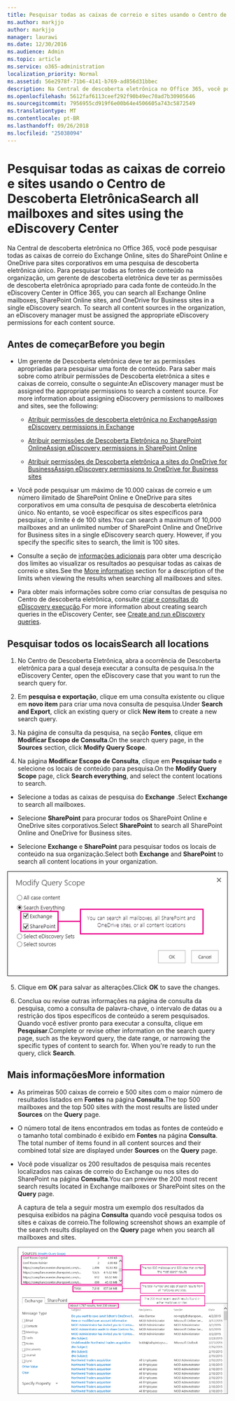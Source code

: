 ```yaml
---
title: Pesquisar todas as caixas de correio e sites usando o Centro de Descoberta Eletrônica
ms.author: markjjo
author: markjjo
manager: laurawi
ms.date: 12/30/2016
ms.audience: Admin
ms.topic: article
ms.service: o365-administration
localization_priority: Normal
ms.assetid: 56e2978f-71b6-4141-b769-ad856d31bbec
description: Na Central de descoberta eletrônica no Office 365, você pode pesquisar todas as caixas de correio do Exchange Online, sites do SharePoint Online e OneDrive para sites corporativos em uma pesquisa de descoberta eletrônica único. Para pesquisar todas as fontes de conteúdo na organização, um gerente de descoberta eletrônica deve ter as permissões de descoberta eletrônica apropriado para cada fonte de conteúdo.
ms.openlocfilehash: 5612faf6113ceef292f90b49ec70ad7b30905646
ms.sourcegitcommit: 7956955cd919f6e00b64e4506605a743c5872549
ms.translationtype: MT
ms.contentlocale: pt-BR
ms.lasthandoff: 09/26/2018
ms.locfileid: "25038094"
---
```

# <a name="search-all-mailboxes-and-sites-using-the-ediscovery-center"></a><span data-ttu-id="cf15f-104">Pesquisar todas as caixas de correio e sites usando o Centro de Descoberta Eletrônica</span><span class="sxs-lookup"><span data-stu-id="cf15f-104">Search all mailboxes and sites using the eDiscovery Center</span></span>

<span data-ttu-id="cf15f-p102">Na Central de descoberta eletrônica no Office 365, você pode pesquisar todas as caixas de correio do Exchange Online, sites do SharePoint Online e OneDrive para sites corporativos em uma pesquisa de descoberta eletrônica único. Para pesquisar todas as fontes de conteúdo na organização, um gerente de descoberta eletrônica deve ter as permissões de descoberta eletrônica apropriado para cada fonte de conteúdo.</span><span class="sxs-lookup"><span data-stu-id="cf15f-p102">In the eDiscovery Center in Office 365, you can search all Exchange Online mailboxes, SharePoint Online sites, and OneDrive for Business sites in a single eDiscovery search. To search all content sources in the organization, an eDiscovery manager must be assigned the appropriate eDiscovery permissions for each content source.</span></span> 
  
## <a name="before-you-begin"></a><span data-ttu-id="cf15f-107">Antes de começar</span><span class="sxs-lookup"><span data-stu-id="cf15f-107">Before you begin</span></span>

- <span data-ttu-id="cf15f-p103">Um gerente de Descoberta eletrônica deve ter as permissões apropriadas para pesquisar uma fonte de conteúdo. Para saber mais sobre como atribuir permissões de Descoberta eletrônica a sites e caixas de correio, consulte o seguinte:</span><span class="sxs-lookup"><span data-stu-id="cf15f-p103">An eDiscovery manager must be assigned the appropriate permissions to search a content source. For more information about assigning eDiscovery permissions to mailboxes and sites, see the following:</span></span> 
    
  - [<span data-ttu-id="cf15f-110">Atribuir permissões de descoberta eletrônica no Exchange</span><span class="sxs-lookup"><span data-stu-id="cf15f-110">Assign eDiscovery permissions in Exchange</span></span>](https://go.microsoft.com/fwlink/p/?LinkId=526886)
    
  - [<span data-ttu-id="cf15f-111">Atribuir permissões de Descoberta Eletrônica no SharePoint Online</span><span class="sxs-lookup"><span data-stu-id="cf15f-111">Assign eDiscovery permissions in SharePoint Online</span></span>](https://go.microsoft.com/fwlink/p/?LinkId=526885)
    
  - [<span data-ttu-id="cf15f-112">Atribuir permissões de Descoberta eletrônica a sites do OneDrive for Business</span><span class="sxs-lookup"><span data-stu-id="cf15f-112">Assign eDiscovery permissions to OneDrive for Business sites</span></span>](assign-permissions-to-onedrive-for-business-sites.md)
    
- <span data-ttu-id="cf15f-p104">Você pode pesquisar um máximo de 10.000 caixas de correio e um número ilimitado de SharePoint Online e OneDrive para sites corporativos em uma consulta de pesquisa de descoberta eletrônica único. No entanto, se você especificar os sites específicos para pesquisar, o limite é de 100 sites.</span><span class="sxs-lookup"><span data-stu-id="cf15f-p104">You can search a maximum of 10,000 mailboxes and an unlimited number of SharePoint Online and OneDrive for Business sites in a single eDiscovery search query. However, if you specify the specific sites to search, the limit is 100 sites.</span></span>
    
- <span data-ttu-id="cf15f-115">Consulte a seção de [informações adicionais](search-all-mailboxes-and-sites-with-ediscovery.md#moreinfo) para obter uma descrição dos limites ao visualizar os resultados ao pesquisar todas as caixas de correio e sites.</span><span class="sxs-lookup"><span data-stu-id="cf15f-115">See the [More information](search-all-mailboxes-and-sites-with-ediscovery.md#moreinfo) section for a description of the limits when viewing the results when searching all mailboxes and sites.</span></span> 
    
- <span data-ttu-id="cf15f-116">Para obter mais informações sobre como criar consultas de pesquisa no Centro de descoberta eletrônica, consulte [criar e consultas do eDiscovery execução](https://go.microsoft.com/fwlink/p/?LinkID=404032).</span><span class="sxs-lookup"><span data-stu-id="cf15f-116">For more information about creating search queries in the eDiscovery Center, see [Create and run eDiscovery queries](https://go.microsoft.com/fwlink/p/?LinkID=404032).</span></span>
    
## <a name="search-all-locations"></a><span data-ttu-id="cf15f-117">Pesquisar todos os locais</span><span class="sxs-lookup"><span data-stu-id="cf15f-117">Search all locations</span></span>

1. <span data-ttu-id="cf15f-118">No Centro de Descoberta Eletrônica, abra a ocorrência de Descoberta eletrônica para a qual deseja executar a consulta de pesquisa.</span><span class="sxs-lookup"><span data-stu-id="cf15f-118">In the eDiscovery Center, open the eDiscovery case that you want to run the search query for.</span></span>
    
2. <span data-ttu-id="cf15f-119">Em **pesquisa e exportação**, clique em uma consulta existente ou clique em **novo item** para criar uma nova consulta de pesquisa.</span><span class="sxs-lookup"><span data-stu-id="cf15f-119">Under **Search and Export**, click an existing query or click **New item** to create a new search query.</span></span> 
    
3. <span data-ttu-id="cf15f-120">Na página de consulta da pesquisa, na seção **Fontes**, clique em **Modificar Escopo de Consulta**.</span><span class="sxs-lookup"><span data-stu-id="cf15f-120">On the search query page, in the **Sources** section, click **Modify Query Scope**.</span></span>
    
4. <span data-ttu-id="cf15f-121">Na página **Modificar Escopo de Consulta**, clique em **Pesquisar tudo** e selecione os locais de conteúdo para pesquisa.</span><span class="sxs-lookup"><span data-stu-id="cf15f-121">On the **Modify Query Scope** page, click **Search everything**, and select the content locations to search.</span></span>
    
  - <span data-ttu-id="cf15f-122">Selecione a todas as caixas de pesquisa do **Exchange** .</span><span class="sxs-lookup"><span data-stu-id="cf15f-122">Select **Exchange** to search all mailboxes.</span></span> 
    
  - <span data-ttu-id="cf15f-123">Selecione **SharePoint** para procurar todos os SharePoint Online e OneDrive sites corporativos.</span><span class="sxs-lookup"><span data-stu-id="cf15f-123">Select **SharePoint** to search all SharePoint Online and OneDrive for Business sites.</span></span> 
    
  - <span data-ttu-id="cf15f-124">Selecione **Exchange** e **SharePoint** para pesquisar todos os locais de conteúdo na sua organização.</span><span class="sxs-lookup"><span data-stu-id="cf15f-124">Select both **Exchange** and **SharePoint** to search all content locations in your organization.</span></span> 
    
![Pesquisar todas as caixas de correio e sites](media/e1f919ab-5596-43bb-a3c9-626cd41067b3.gif)
  
5. <span data-ttu-id="cf15f-126">Clique em **OK** para salvar as alterações.</span><span class="sxs-lookup"><span data-stu-id="cf15f-126">Click **OK** to save the changes.</span></span> 
    
6. <span data-ttu-id="cf15f-p105">Conclua ou revise outras informações na página de consulta da pesquisa, como a consulta de palavra-chave, o intervalo de datas ou a restrição dos tipos específicos de conteúdo a serem pesquisados. Quando você estiver pronto para executar a consulta, clique em **Pesquisar**.</span><span class="sxs-lookup"><span data-stu-id="cf15f-p105">Complete or revise other information on the search query page, such as the keyword query, the date range, or narrowing the specific types of content to search for. When you're ready to run the query, click **Search**.</span></span> 
    
## <a name="more-information"></a><span data-ttu-id="cf15f-129">Mais informações</span><span class="sxs-lookup"><span data-stu-id="cf15f-129">More information</span></span>
<span data-ttu-id="cf15f-130"><a name="moreinfo"> </a></span><span class="sxs-lookup"><span data-stu-id="cf15f-130"></span></span>

- <span data-ttu-id="cf15f-131">As primeiras 500 caixas de correio e 500 sites com o maior número de resultados listados em **Fontes** na página **Consulta**.</span><span class="sxs-lookup"><span data-stu-id="cf15f-131">The top 500 mailboxes and the top 500 sites with the most results are listed under **Sources** on the **Query** page.</span></span> 
    
- <span data-ttu-id="cf15f-132">O número total de itens encontrados em todas as fontes de conteúdo e o tamanho total combinado é exibido em **Fontes** na página **Consulta**. 
</span><span class="sxs-lookup"><span data-stu-id="cf15f-132">The total number of items found in all content sources and their combined total size are displayed under **Sources** on the **Query** page.</span></span> 
    
- <span data-ttu-id="cf15f-133">Você pode visualizar os 200 resultados de pesquisa mais recentes localizados nas caixas de correio do Exchange ou nos sites do SharePoint na página **Consulta**.</span><span class="sxs-lookup"><span data-stu-id="cf15f-133">You can preview the 200 most recent search results located in Exchange mailboxes or SharePoint sites on the **Query** page.</span></span> 
    
    <span data-ttu-id="cf15f-134">A captura de tela a seguir mostra um exemplo dos resultados da pesquisa exibidos na página **Consulta** quando você pesquisa todos os sites e caixas de correio.</span><span class="sxs-lookup"><span data-stu-id="cf15f-134">The following screenshot shows an example of the search results displayed on the **Query** page when you search all mailboxes and sites.</span></span> 
    
    ![Captura de tela dos resultados ao pesquisar todos os locais](media/4bf430f6-41ab-4bf6-afa9-33c3f6fd8b16.gif)
  

